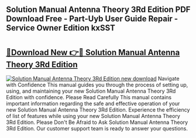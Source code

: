 ## Solution Manual Antenna Theory 3Rd Edition PDF Download Free - Part-Uyb User Guide Repair - Service Owner Edition kxSST

# <h2><a href="http://bc77051.oget.top/?id=Solution+Manual+Antenna+Theory+3Rd+Edition">🔗Download New 👉🔴 Solution Manual Antenna Theory 3Rd Edition</a></h2>

[![Solution Manual Antenna Theory 3Rd Edition new download](https://i.imgur.com/5g1atiW.png)](http://bc77051.oget.top/?id=Solution+Manual+Antenna+Theory+3Rd+Edition)
Navigate with Confidence This manual guides you through the process of setting up, using, and maintaining your new Solution Manual Antenna Theory 3Rd Edition with confidence. Please Read Carefully This manual contains important information regarding the safe and effective operation of your new Solution Manual Antenna Theory 3Rd Edition. Experience the efficiency of list of features while using your new Solution Manual Antenna Theory 3Rd Edition. Please Don't Be Afraid to Ask Solution Manual Antenna Theory 3Rd Edition. Our customer support team is ready to answer your questions.
